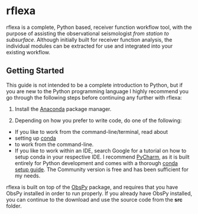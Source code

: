 # rflexa

rflexa is a complete, Python based, receiver function workflow tool,
with the purpose of assisting the observational seismologist *from
station to subsurface*. Although initially built for receiver function
analysis, the individual modules can be extracted for use and
integrated into your existing workflow.

## Getting Started
This guide is not intended to be a complete introduction to Python,
but if you are new to the Python programming language I highly
recommend you go through the following steps before continuing any
further with rflexa:

1. Install the [Anaconda](https://www.anaconda.com/distribution/) package manager.  

2. Depending on how you prefer to write code, do one of the following:  

  * If you like to work from the command-line/terminal, read about
  * setting up [conda](https://docs.conda.io/projects/conda/en/latest/user-guide/getting-started.html)
  * to work from the command-line.   
  * If you like to work within an IDE, search Google for a tutorial on how to setup conda in your respective IDE. I recommend [PyCharm](https://www.jetbrains.com/pycharm/download/#section=mac), as it is built entirely for Python development and comes with a thorough [conda setup guide](https://www.jetbrains.com/help/pycharm/conda-support-creating-conda-virtual-environment.html). The Community version is free and has been sufficient for my needs.

rflexa is built on top of the
[ObsPy](https://github.com/obspy/obspy/wiki/Installation-via-Anaconda)
package, and requires that you have ObsPy installed in order to run
properly. If you already have ObsPy installed, you can continue to the
download and use the source code from the **src** folder.

